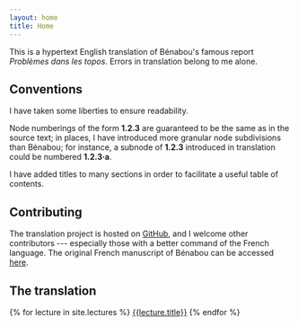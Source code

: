 ```yaml
---
layout: home
title: Home
---
```


This is a hypertext English translation of Bénabou's famous report *Problèmes
dans les topos*. Errors in translation belong to me alone.


## Conventions

I have taken some liberties to ensure readability.

Node numberings of the form **1.2.3** are guaranteed to be the same as in the
source text; in places, I have introduced more granular node subdivisions than
Bénabou; for instance, a subnode of **1.2.3** introduced in translation could
be numbered **1.2.3·a**.

I have added titles to many sections in order to facilitate a useful table of
contents.

## Contributing

The translation project is hosted on [GitHub](https://github.com/jonsterling/problemes-dans-les-topos), and I welcome other contributors --- especially those with a better command of the French language. The original French manuscript of Bénabou can be accessed [here](assets/benabou.pdf).

## The translation

{% for lecture in site.lectures %}
  <a href="{{ lecture.url | relative_url }}">{{lecture.title}}</a>
{% endfor %}

